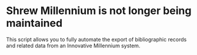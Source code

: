 # Shrew Millennium is not longer being maintained

This script allows you to fully automate the export of bibliographic records and related data from an Innovative Millennium system.

